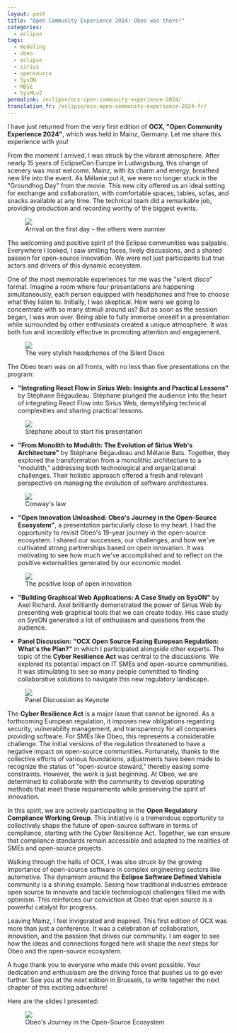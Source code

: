 ```yaml
---
layout: post
title: "Open Community Experience 2024: Obeo was there!"
categories:
  - eclipse
tags:
  - modeling
  - obeo
  - eclipse
  - sirius
  - opensource
  - SysON
  - MBSE
  - SysMLv2
permalink: /eclipse/ocx-open-community-experience-2024/
translation_fr: /eclipse/ocx-open-community-experience-2024-fr/
---
```

I have just returned from the very first edition of **OCX, "Open Community Experience 2024"**, which was held in Mainz, Germany. Let me share this experience with you!

From the moment I arrived, I was struck by the vibrant atmosphere. After nearly 15 years of EclipseCon Europe in Ludwigsburg, this change of scenery was most welcome. Mainz, with its charm and energy, breathed new life into the event. As Mélanie put it, we were no longer stuck in the "Groundhog Day" from the movie. This new city offered us an ideal setting for exchange and collaboration, with comfortable spaces, tables, sofas, and snacks available at any time. The technical team did a remarkable job, providing production and recording worthy of the biggest events.

<figure>
    <a href="{{ site.url }}/talks/OCX2024/ocxarrival.jpg">
      <img src="{{ site.url }}/talks/OCX2024/ocxarrival-t.jpg">
    </a>
    <figcaption>Arrival on the first day – the others were sunnier</figcaption>
</figure>

The welcoming and positive spirit of the Eclipse communities was palpable. Everywhere I looked, I saw smiling faces, lively discussions, and a shared passion for open-source innovation. We were not just participants but true actors and drivers of this dynamic ecosystem.

One of the most memorable experiences for me was the "silent disco" format. Imagine a room where four presentations are happening simultaneously, each person equipped with headphones and free to choose what they listen to. Initially, I was skeptical. How were we going to concentrate with so many stimuli around us? But as soon as the session began, I was won over. Being able to fully immerse oneself in a presentation while surrounded by other enthusiasts created a unique atmosphere. It was both fun and incredibly effective in promoting attention and engagement.

<figure>
    <a href="{{ site.url }}/talks/OCX2024/ocxsilentdisco.jpg">
      <img src="{{ site.url }}/talks/OCX2024/ocxsilentdisco-t.jpg">
    </a>
    <figcaption>The very stylish headphones of the Silent Disco</figcaption>
</figure>

The Obeo team was on all fronts, with no less than five presentations on the program:

- **"Integrating React Flow in Sirius Web: Insights and Practical Lessons"** by Stéphane Bégaudeau. Stéphane plunged the audience into the heart of integrating React Flow into Sirius Web, demystifying technical complexities and sharing practical lessons.

<figure>
    <a href="{{ site.url }}/talks/OCX2024/ocxsbe.jpg">
      <img src="{{ site.url }}/talks/OCX2024/ocxsbe-t.jpg">
    </a>
    <figcaption>Stéphane about to start his presentation</figcaption>
</figure>

- **"From Monolith to Modulith: The Evolution of Sirius Web's Architecture"** by Stéphane Bégaudeau and Mélanie Bats. Together, they explored the transformation from a monolithic architecture to a "modulith," addressing both technological and organizational challenges. Their holistic approach offered a fresh and relevant perspective on managing the evolution of software architectures.

<figure>
    <a href="{{ site.url }}/talks/OCX2024/ocxmonolith.jpg">
      <img src="{{ site.url }}/talks/OCX2024/ocxmonolith-t.jpg">
    </a>
    <figcaption>Conway's law</figcaption>
</figure>

- **"Open Innovation Unleashed: Obeo's Journey in the Open-Source Ecosystem"**, a presentation particularly close to my heart. I had the opportunity to revisit Obeo's 19-year journey in the open-source ecosystem. I shared our successes, our challenges, and how we've cultivated strong partnerships based on open innovation. It was motivating to see how much we've accomplished and to reflect on the positive externalities generated by our economic model.

<figure>
    <a href="{{ site.url }}/talks/OCX2024/ocxopeninnovation.jpg">
      <img src="{{ site.url }}/talks/OCX2024/ocxopeninnovation-t.jpg">
    </a>
    <figcaption>The positive loop of open innovation</figcaption>
</figure>

- **"Building Graphical Web Applications: A Case Study on SysON"** by Axel Richard. Axel brilliantly demonstrated the power of Sirius Web by presenting web graphical tools that we can create today. His case study on SysON generated a lot of enthusiasm and questions from the audience.

- **Panel Discussion: "OCX Open Source Facing European Regulation: What's the Plan?"** in which I participated alongside other experts. The topic of the **Cyber Resilience Act** was central to the discussions. We explored its potential impact on IT SMEs and open-source communities. It was stimulating to see so many people committed to finding collaborative solutions to navigate this new regulatory landscape.

<figure>
    <a href="{{ site.url }}/talks/OCX2024/ocxkeynote.jpg">
      <img src="{{ site.url }}/talks/OCX2024/ocxkeynote-t.jpg">
    </a>
    <figcaption>Panel Discussion as Keynote</figcaption>
</figure>

The **Cyber Resilience Act** is a major issue that cannot be ignored. As a forthcoming European regulation, it imposes new obligations regarding security, vulnerability management, and transparency for all companies providing software. For SMEs like Obeo, this represents a considerable challenge. The initial versions of the regulation threatened to have a negative impact on open-source communities. Fortunately, thanks to the collective efforts of various foundations, adjustments have been made to recognize the status of "open-source steward," thereby easing some constraints. However, the work is just beginning. At Obeo, we are determined to collaborate with the community to develop operating methods that meet these requirements while preserving the spirit of innovation.

In this spirit, we are actively participating in the **Open Regulatory Compliance Working Group**. This initiative is a tremendous opportunity to collectively shape the future of open-source software in terms of compliance, starting with the Cyber Resilience Act. Together, we can ensure that compliance standards remain accessible and adapted to the realities of SMEs and open-source projects.

Walking through the halls of OCX, I was also struck by the growing importance of open-source software in complex engineering sectors like automotive. The dynamism around the **Eclipse Software Defined Vehicle** community is a shining example. Seeing how traditional industries embrace open source to innovate and tackle technological challenges filled me with optimism. This reinforces our conviction at Obeo that open source is a powerful catalyst for progress.

Leaving Mainz, I feel invigorated and inspired. This first edition of OCX was more than just a conference. It was a celebration of collaboration, innovation, and the passion that drives our community. I am eager to see how the ideas and connections forged here will shape the next steps for Obeo and the open-source ecosystem.

A huge thank you to everyone who made this event possible. Your dedication and enthusiasm are the driving force that pushes us to go ever further. See you at the next edition in Brussels, to write together the next chapter of this exciting adventure!

Here are the slides I presented:
<figure>
    <a href="https://cedric.brun.io/talks/OCX2024/OCX_Open_Innovation_unleashed.pdf"><img src="{{ site.url }}/talks/OCX2024/thumbnail.png"></a>
    <figcaption>Obeo's Journey in the Open-Source Ecosystem</figcaption>
</figure>
